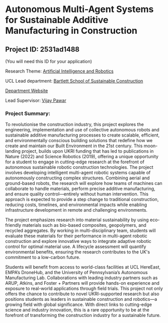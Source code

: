 # Autonomous Multi-Agent Systems for Sustainable Additive Manufacturing in Construction

## Project ID: **2531ad1488**
(You will need this ID for your application)

Research Theme: [Artificial Intelligence and Robotics](../themes/artificial-intelligence-and-robotics.md)

UCL Lead department: [Bartlett School of Sustainable Construction](../departments/bartlett-school-of-sustainable-construction.md)

[Department Website](https://www.ucl.ac.uk/bartlett/construction)

Lead Supervisor: [Vijay Pawar](https://profiles.ucl.ac.uk/22600)

### Project Summary:

To revolutionise the construction industry, this project explores the engineering, implementation and use of collective autonomous robots and sustainable additive manufacturing processes to create scalable, efficient, and environmentally conscious building solutions that redefine how we create and maintain our Built Environment in the 21st century. This moon-landing project, builds upon UKRI funding that has led to publications in Nature (2022) and Science Robotics (2019), offering a unique opportunity for a student to engage in cutting-edge research at the forefront of autonomous sustainable robotic construction technologies. The project involves developing intelligent multi-agent robotic systems capable of autonomously constructing complex structures. Combining aerial and ground-based robots, the research will explore how teams of machines can collaborate to handle materials, perform precise additive manufacturing, and ensure quality control—entirely without human intervention. This approach is expected to provide a step change to traditional construction, reducing costs, timelines, and environmental impacts while enabling infrastructure development in remote and challenging environments.

The project emphasizes research into material sustainability by using eco-friendly materials such as bio-based composites, geopolymers, and recycled aggregates. By working in multi-disciplinary team, students will evaluate these materials for their performance in multi-agent robotic construction and explore innovative ways to integrate adaptive robotic control for optimal material use. A lifecycle assessment will quantify environmental benefits, ensuring the research contributes to the UK's commitment to a low-carbon future.

Students will benefit from access to world-class facilities at UCL HereEast, EMPA’s DroneHub, and the University of Pennsylvania’s Autonomous Manufacturing Lab. Collaborations with leading industry partners such as ARUP, Atkins, and Foster + Partners will provide hands-on experience and exposure to real-world applications through field trials.
This project not only offers the chance to contribute to novel UKRI-supported research but also positions students as leaders in sustainable construction and robotics—a growing field with global significance. With direct links to cutting-edge science and industry innovation, this is a rare opportunity to be at the forefront of transforming the construction industry for a sustainable future.
